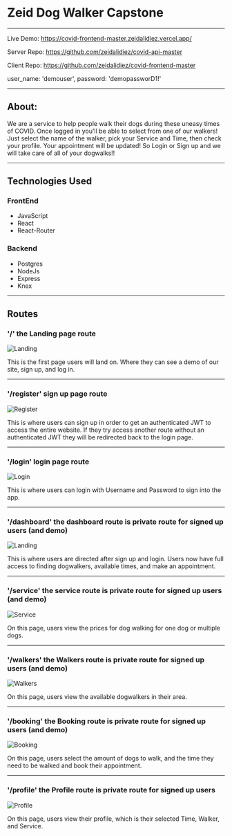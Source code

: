 # Zeid Dog Walker Capstone

---------------------------------------------------------------------------------

 Live Demo: https://covid-frontend-master.zeidalidiez.vercel.app/
 
 Server Repo: https://github.com/zeidalidiez/covid-api-master
 
 Client Repo: https://github.com/zeidalidiez/covid-frontend-master
 
user_name: 'demouser',
password: 'demopassworD1!'

---------------------------------------------------------------------------------
## About:

We are a service to help people walk their dogs during these uneasy times of COVID.  Once logged in you'll be able to select from one of our walkers!  Just select the name of the walker, pick your Service and Time, then check your profile.  Your appointment will be updated! So Login or Sign up and we will take care of all of your dogwalks!!

---------------------------------------------------------------------------------

## Technologies Used

### FrontEnd

   * JavaScript
   * React
   * React-Router

### Backend

   * Postgres
   * NodeJs
   * Express
   * Knex
---------------------------------------------------------------------------------

## Routes


### '/' the Landing page route

![Landing](screenshots/LandingPage.png)

This is the first page users will land on. Where they can see a demo of our site, sign up, and log in.

---------------------------------------------------------------------------------

### '/register' sign up page route

![Register](screenshots/Register.png)

This is where users can sign up in order to get an authenticated JWT to access the entire website.  If they try access another route without an authenticated JWT they will be redirected back to the login page.

---------------------------------------------------------------------------------

### '/login' login page route 

![Login](screenshots/Login.png)

This is where users can login with Username and Password to sign into the app.

---------------------------------------------------------------------------------

### '/dashboard' the dashboard route is private route for signed up users (and demo)

![Landing](screenshots/LandingPage.png)

This is where users are directed after sign up and login. Users now have full access to finding dogwalkers, available times, and make an appointment.

---------------------------------------------------------------------------------

### '/service' the service route is private route for signed up users (and demo)

![Service](screenshots/ServiceMenu.png)

On this page, users view the prices for dog walking for one dog or multiple dogs.

---------------------------------------------------------------------------------

### '/walkers' the Walkers route is private route for signed up users (and demo)

![Walkers](screenshots/Walkers.png)

 On this page, users view the available dogwalkers in their area. 

 ---------------------------------------------------------------------------------

### '/booking' the Booking route is private route for signed up users (and demo)

![Booking](screenshots/Booking.png)

 On this page, users select the amount of dogs to walk, and the time they need to be walked and book their appointment.

 --------------------------------------------------------------------------------- 

### '/profile' the Profile route is private route for signed up users 

![Profile](screenshots/Profile.png)

 On this page, users view their profile, which is their selected Time, Walker, and Service.  




